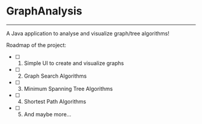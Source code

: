 # GraphAnalysis
_______________

A Java application to analyse and visualize graph/tree algorithms!

Roadmap of the project:

- [ ] 1. Simple UI to create and visualize graphs
- [ ] 2. Graph Search Algorithms
- [ ] 3. Minimum Spanning Tree Algorithms
- [ ] 4. Shortest Path Algorithms
- [ ] 5. And maybe more...